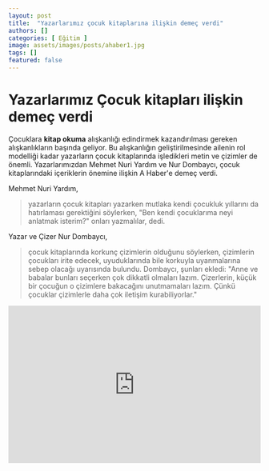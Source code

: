 ```yaml
---
layout: post
title:  "Yazarlarımız çocuk kitaplarına ilişkin demeç verdi"
authors: []
categories: [ Eğitim ]
image: assets/images/posts/ahaber1.jpg
tags: []
featured: false
---
```

# Yazarlarımız Çocuk kitapları ilişkin demeç verdi
Çocuklara **kitap okuma** alışkanlığı edindirmek kazandırılması gereken alışkanlıkların başında geliyor. Bu alışkanlığın geliştirilmesinde ailenin rol modelliği kadar yazarların çocuk kitaplarında işledikleri metin ve çizimler de önemli. Yazarlarımızdan Mehmet Nuri Yardım ve Nur Dombaycı, çocuk kitaplarındaki içeriklerin önemine ilişkin A Haber'e demeç verdi.

Mehmet Nuri Yardım, 
>yazarların çocuk kitapları yazarken mutlaka kendi çocukluk yıllarını da hatırlaması gerektiğini söylerken, "Ben kendi çocuklarıma neyi anlatmak isterim?" onları yazmalılar, dedi. 

Yazar ve Çizer Nur Dombaycı, 
>çocuk kitaplarında korkunç çizimlerin olduğunu söylerken, çizimlerin çocukları irite edecek, uyuduklarında bile korkuyla uyanmalarına sebep olacağı uyarısında bulundu. Dombaycı, şunları ekledi: "Anne ve babalar bunları seçerken çok dikkatli olmaları lazım. Çizerlerin, küçük bir çocuğun o çizimlere bakacağını unutmamaları lazım. Çünkü çocuklar çizimlerle daha çok iletişim kurabiliyorlar."

<iframe src="https://www.youtube.com/embed/Kjmg5hcZ7ic?rel=0&amp;enablejsapi=1&amp;wmode=opaque" width="100%" height="315" frameborder="0" allowfullscreen="allowfullscreen"></iframe>
